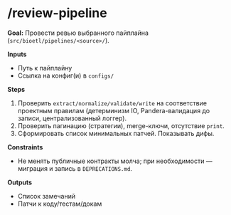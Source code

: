 # /review-pipeline
**Goal:** Провести ревью выбранного пайплайна (`src/bioetl/pipelines/<source>/`).

**Inputs**
- Путь к пайплайну
- Ссылка на конфиг(и) в `configs/`

**Steps**
1) Проверить `extract/normalize/validate/write` на соответствие проектным правилам (детерминизм IO, Pandera-валидация до записи, централизованный логгер).
2) Проверить пагинацию (стратегии), merge-ключи, отсутствие `print`.
3) Сформировать список минимальных патчей. Показывать дифы.

**Constraints**
- Не менять публичные контракты молча; при необходимости — миграция и запись в `DEPRECATIONS.md`.

**Outputs**
- Список замечаний
- Патчи к коду/тестам/докам
